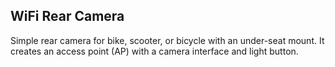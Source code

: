 ## WiFi Rear Camera

Simple rear camera for bike, scooter, or bicycle with an under-seat mount. It creates an access point (AP) with a camera interface and light button.